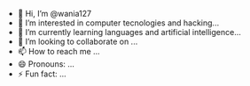 - 👋 Hi, I’m @wania127
- 👀 I’m interested in computer tecnologies and hacking...
- 🌱 I’m currently learning languages and artificial intelligence...
- 💞️ I’m looking to collaborate on ...
- 📫 How to reach me ...
- 😄 Pronouns: ...
- ⚡ Fun fact: ...

<!---
wania127/wania127 is a ✨ special ✨ repository because its `README.md` (this file) appears on your GitHub profile.
You can click the Preview link to take a look at your changes.
--->

